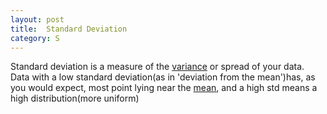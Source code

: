 ```yaml
---
layout: post
title:  Standard Deviation
category: S
---
```


Standard deviation is a measure of the [variance](https://www.dsglossary.com/v/variance) or spread of your data.  Data with a low standard deviation(as in 'deviation from the mean')has, as you would expect, most point lying near the [mean](https://www.dsglossary.com/m/mean), and a high std means a high distribution(more uniform)
